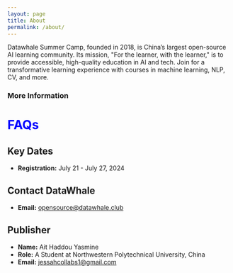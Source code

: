 ```yaml
---
layout: page
title: About
permalink: /about/
---
```

Datawhale Summer Camp, founded in 2018, is China’s largest open-source AI learning community. Its mission, "For the learner, with the learner," is to provide accessible, high-quality education in AI and tech. Join for a transformative learning experience with courses in machine learning, NLP, CV, and more.



### More Information

   # <span style="color:blue">**FAQs**</span>

## Key Dates

- **Registration:** July 21 - July 27, 2024



## Contact DataWhale

- **Email:** [opensource@datawhale.club](mailto:opensource@datawhale.club)






## Publisher

- **Name:** Ait Haddou Yasmine
- **Role:** A Student at Northwestern Polytechnical University, China
- **Email:** [jessahcollabs1@gmail.com](mailto:jessahcollabs1@gmail.com)
